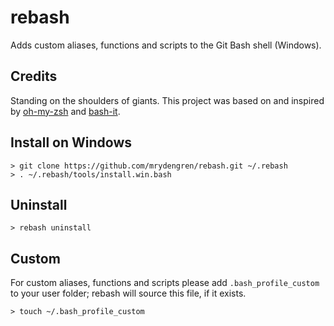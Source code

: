 # rebash

Adds custom aliases, functions and scripts to the Git Bash shell (Windows).

## Credits

Standing on the shoulders of giants. This project was based on and inspired by [oh-my-zsh](https://github.com/robbyrussell/oh-my-zsh) and [bash-it](https://github.com/revans/bash-it).

## Install on Windows

    > git clone https://github.com/mrydengren/rebash.git ~/.rebash
    > . ~/.rebash/tools/install.win.bash
    
## Uninstall

    > rebash uninstall
    
## Custom

For custom aliases, functions and scripts please add `.bash_profile_custom` to your user folder; rebash will source this file, if it exists.

    > touch ~/.bash_profile_custom